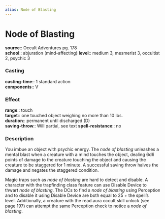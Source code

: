 ```yaml
---
alias: Node of Blasting
---
```


# Node of Blasting 

**source**:: Occult Adventures pg. 178  
**school**:: abjuration (mind-affecting)
**level**:: medium 3, mesmerist 3, occultist 2, psychic 3

### Casting 

**casting-time**:: 1 standard action  
**components**:: V

### Effect 

**range**:: touch  
**target**:: one touched object weighing no more than 10 lbs.  
**duration**:: permanent until discharged (D)  
**saving-throw**:: Will partial, see text
**spell-resistance**:: no

### Description 

You imbue an object with psychic energy. The *node of blasting* unleashes a mental blast when a creature with a mind touches the object, dealing 6d6 points of damage to the creature touching the object and causing the creature to be staggered for 1 minute. A successful saving throw halves the damage and negates the staggered condition.  
  
Magic traps such as *node of blasting* are hard to detect and disable. A character with the trapfinding class feature can use Disable Device to thwart *node of blasting*. The DCs to find a *node of blasting* using Perception and to disable it using Disable Device are both equal to 25 + the spell’s level. Additionally, a creature with the read aura occult skill unlock (see page 197) can attempt the same Perception check to notice a *node of blasting*.
